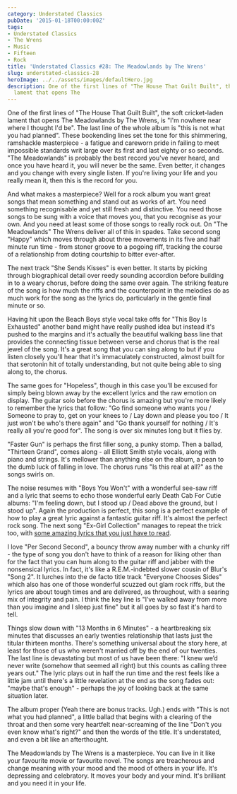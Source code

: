 ```yaml
---
category: Understated Classics
pubDate: '2015-01-18T00:00:00Z'
tags:
- Understated Classics
- The Wrens
- Music
- Fifteen
- Rock
title: 'Understated Classics #28: The Meadowlands by The Wrens'
slug: understated-classics-28
heroImage: ../../assets/images/defaultHero.jpg
description: One of the first lines of "The House That Guilt Built", the soft cricket-laden
  lament that opens The
---
```

One of the first lines of "The House That Guilt Built", the soft cricket-laden lament that opens The Meadowlands by The Wrens, is "I'm nowhere near where I thought I'd be". The last line of the whole album is "this is not what you had planned". These bookending lines set the tone for this shimmering, ramshackle masterpiece - a fatigue and careworn pride in failing to meet impossible standards writ large over its first and last eighty or so seconds. "The Meadowlands" is probably the best record you've never heard, and once you have heard it, you will never be the same. Even better, it changes and you change with every single listen. If you're living your life and you really mean it, then this is the record for you.

And what makes a masterpiece? Well for a rock album you want great songs that mean something and stand out as works of art. You need something recognisable and yet still fresh and distinctive. You need those songs to be sung with a voice that moves you, that you recognise as your own. And you need at least some of those songs to really rock out. On "The Meadowlands" The Wrens deliver all of this in spades. Take second song "Happy" which moves through about three movements in its five and half minute run time - from stoner groove to a pogoing riff, tracking the course of a relationship from doting courtship to bitter ever-after.

The next track "She Sends Kisses" is even better. It starts by picking through biographical detail over reedy sounding accordion before building in to a weary chorus, before doing the same over again. The striking feature of the song is how much the riffs and the counterpoint in the melodies do as much work for the song as the lyrics do, particularly in the gentle final minute or so.

Having hit upon the Beach Boys style vocal take offs for "This Boy Is Exhausted" another band might have really pushed idea but instead it's pushed to the margins and it's actually the beautiful walking bass line that provides the connecting tissue between verse and chorus that is the real jewel of the song. It's a great song that you can sing along to but if you listen closely you'll hear that it's immaculately constructed, almost built for that serotonin hit of totally understanding, but not quite being able to sing along to, the chorus.

The same goes for "Hopeless", though in this case you'll be excused for simply being blown away by the excellent lyrics and the raw emotion on display. The guitar solo before the chorus is amazing but you're more likely to remember the lyrics that follow: "Go find someone who wants you / Someone to pray to, get on your knees to / Lay down and please you too / It just won't be who's there again" and "Go thank yourself for nothing / It's really all you're good for". The song is over six minutes long but it flies by.

"Faster Gun" is perhaps the first filler song, a punky stomp. Then a ballad, "Thirteen Grand", comes along - all Elliott Smith style vocals, along with piano and strings. It's mellower than anything else on the album, a pean to the dumb luck of falling in love. The chorus runs "Is this real at all?" as the songs swirls on.

The noise resumes with "Boys You Won't" with a wonderful see-saw riff and a lyric that seems to echo those wonderful early Death Cab For Cutie albums: "I'm feeling down, but I stood up / Dead above the ground, but I stood up". Again the production is perfect, this song is a perfect example of how to play a great lyric against a fantastic guitar riff. It's almost the perfect rock song. The next song "Ex-Girl Collection" manages to repeat the trick too, with [some amazing lyrics that you just have to read](http://www.wrens.com/records/the_meadowlands#exgirl).

I love "Per Second Second", a bouncy throw away number with a chunky riff - the type of song you don't have to think of a reason for liking other than for the fact that you can hum along to the guitar riff and jabber with the nonsensical lyrics. In fact, it's like a R.E.M.-indebted slower cousin of Blur's "Song 2". It lurches into the de facto title track "Everyone Chooses Sides" which also has one of those wonderful scuzzed out glam rock riffs, but the lyrics are about tough times and are delivered, as throughout, with a searing mix of integrity and pain. I think the key line is "I’ve walked away from more than you imagine and I sleep just fine" but it all goes by so fast it's hard to tell.

Things slow down with "13 Months in 6 Minutes" - a heartbreaking six minutes that discusses an early twenties relationship that lasts just the titular thirteen months. There's something universal about the story here, at least for those of us who weren't married off by the end of our twenties. The last line is devastating but most of us have been there: "I knew we’d never write (somehow that seemed all right) but this counts as calling three years out." The lyric plays out in half the run time and the rest feels like a little jam until there's a little revelation at the end as the song fades out: "maybe that's enough" - perhaps the joy of looking back at the same situation later.

The album proper (Yeah there are bonus tracks. Ugh.) ends with "This is not what you had planned", a little ballad that begins with a clearing of the throat and then some very heartfelt near-screaming of the line "Don't you even know what's right?" and then the words of the title. It's understated, and even a bit like an afterthought.

The Meadowlands by The Wrens is a masterpiece. You can live in it like your favourite movie or favourite novel. The songs are treacherous and change meaning with your mood and the mood of others in your life. It's depressing and celebratory. It moves your body and your mind. It's brilliant and you need it in your life.